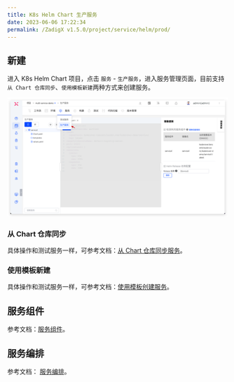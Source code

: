 ```yaml
---
title: K8s Helm Chart 生产服务
date: 2023-06-06 17:22:34
permalink: /ZadigX v1.5.0/project/service/helm/prod/
---
```


## 新建

进入 K8s Helm Chart 项目，点击 `服务` - `生产服务`，进入服务管理页面，目前支持`从 Chart 仓库同步`、`使用模板新建`两种方式来创建服务。

![创建服务](../_images/create_helm_service_prod.png)

### 从 Chart 仓库同步

具体操作和测试服务一样，可参考文档：[从 Chart 仓库同步服务](/ZadigX%20v1.5.0/project/service/helm/chart/#从-chart-仓库同步服务)。

### 使用模板新建

具体操作和测试服务一样，可参考文档：[使用模板创建服务](/ZadigX%20v1.5.0/project/service/helm/chart/#使用模板新建单个服务)。

## 服务组件

参考文档：[服务组件](/ZadigX%20v1.5.0/project/service/module/#k8s-helm-chart-项目)。

## 服务编排

参考文档： [服务编排](/ZadigX%20v1.5.0/project/service/helm/chart/#服务编排)。
